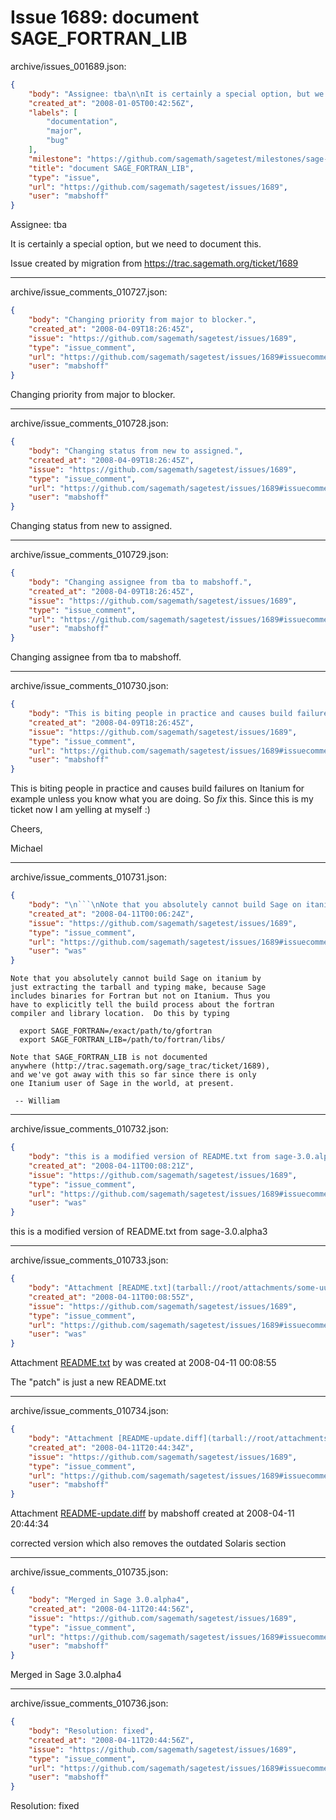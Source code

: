 # Issue 1689: document SAGE_FORTRAN_LIB

archive/issues_001689.json:
```json
{
    "body": "Assignee: tba\n\nIt is certainly a special option, but we need to document this.\n\nIssue created by migration from https://trac.sagemath.org/ticket/1689\n\n",
    "created_at": "2008-01-05T00:42:56Z",
    "labels": [
        "documentation",
        "major",
        "bug"
    ],
    "milestone": "https://github.com/sagemath/sagetest/milestones/sage-3.0",
    "title": "document SAGE_FORTRAN_LIB",
    "type": "issue",
    "url": "https://github.com/sagemath/sagetest/issues/1689",
    "user": "mabshoff"
}
```
Assignee: tba

It is certainly a special option, but we need to document this.

Issue created by migration from https://trac.sagemath.org/ticket/1689





---

archive/issue_comments_010727.json:
```json
{
    "body": "Changing priority from major to blocker.",
    "created_at": "2008-04-09T18:26:45Z",
    "issue": "https://github.com/sagemath/sagetest/issues/1689",
    "type": "issue_comment",
    "url": "https://github.com/sagemath/sagetest/issues/1689#issuecomment-10727",
    "user": "mabshoff"
}
```

Changing priority from major to blocker.



---

archive/issue_comments_010728.json:
```json
{
    "body": "Changing status from new to assigned.",
    "created_at": "2008-04-09T18:26:45Z",
    "issue": "https://github.com/sagemath/sagetest/issues/1689",
    "type": "issue_comment",
    "url": "https://github.com/sagemath/sagetest/issues/1689#issuecomment-10728",
    "user": "mabshoff"
}
```

Changing status from new to assigned.



---

archive/issue_comments_010729.json:
```json
{
    "body": "Changing assignee from tba to mabshoff.",
    "created_at": "2008-04-09T18:26:45Z",
    "issue": "https://github.com/sagemath/sagetest/issues/1689",
    "type": "issue_comment",
    "url": "https://github.com/sagemath/sagetest/issues/1689#issuecomment-10729",
    "user": "mabshoff"
}
```

Changing assignee from tba to mabshoff.



---

archive/issue_comments_010730.json:
```json
{
    "body": "This is biting people in practice and causes build failures on Itanium for example unless you know what you are doing. So *fix* this. Since this is my ticket now I am yelling at myself :)\n\nCheers,\n\nMichael",
    "created_at": "2008-04-09T18:26:45Z",
    "issue": "https://github.com/sagemath/sagetest/issues/1689",
    "type": "issue_comment",
    "url": "https://github.com/sagemath/sagetest/issues/1689#issuecomment-10730",
    "user": "mabshoff"
}
```

This is biting people in practice and causes build failures on Itanium for example unless you know what you are doing. So *fix* this. Since this is my ticket now I am yelling at myself :)

Cheers,

Michael



---

archive/issue_comments_010731.json:
```json
{
    "body": "\n```\nNote that you absolutely cannot build Sage on itanium by\njust extracting the tarball and typing make, because Sage\nincludes binaries for Fortran but not on Itanium. Thus you\nhave to explicitly tell the build process about the fortran\ncompiler and library location.  Do this by typing\n\n  export SAGE_FORTRAN=/exact/path/to/gfortran\n  export SAGE_FORTRAN_LIB=/path/to/fortran/libs/\n\nNote that SAGE_FORTRAN_LIB is not documented\nanywhere (http://trac.sagemath.org/sage_trac/ticket/1689),\nand we've got away with this so far since there is only\none Itanium user of Sage in the world, at present.\n\n -- William\n```\n",
    "created_at": "2008-04-11T00:06:24Z",
    "issue": "https://github.com/sagemath/sagetest/issues/1689",
    "type": "issue_comment",
    "url": "https://github.com/sagemath/sagetest/issues/1689#issuecomment-10731",
    "user": "was"
}
```


```
Note that you absolutely cannot build Sage on itanium by
just extracting the tarball and typing make, because Sage
includes binaries for Fortran but not on Itanium. Thus you
have to explicitly tell the build process about the fortran
compiler and library location.  Do this by typing

  export SAGE_FORTRAN=/exact/path/to/gfortran
  export SAGE_FORTRAN_LIB=/path/to/fortran/libs/

Note that SAGE_FORTRAN_LIB is not documented
anywhere (http://trac.sagemath.org/sage_trac/ticket/1689),
and we've got away with this so far since there is only
one Itanium user of Sage in the world, at present.

 -- William
```




---

archive/issue_comments_010732.json:
```json
{
    "body": "this is a modified version of README.txt from sage-3.0.alpha3",
    "created_at": "2008-04-11T00:08:21Z",
    "issue": "https://github.com/sagemath/sagetest/issues/1689",
    "type": "issue_comment",
    "url": "https://github.com/sagemath/sagetest/issues/1689#issuecomment-10732",
    "user": "was"
}
```

this is a modified version of README.txt from sage-3.0.alpha3



---

archive/issue_comments_010733.json:
```json
{
    "body": "Attachment [README.txt](tarball://root/attachments/some-uuid/ticket1689/README.txt) by was created at 2008-04-11 00:08:55\n\nThe \"patch\" is just a new README.txt",
    "created_at": "2008-04-11T00:08:55Z",
    "issue": "https://github.com/sagemath/sagetest/issues/1689",
    "type": "issue_comment",
    "url": "https://github.com/sagemath/sagetest/issues/1689#issuecomment-10733",
    "user": "was"
}
```

Attachment [README.txt](tarball://root/attachments/some-uuid/ticket1689/README.txt) by was created at 2008-04-11 00:08:55

The "patch" is just a new README.txt



---

archive/issue_comments_010734.json:
```json
{
    "body": "Attachment [README-update.diff](tarball://root/attachments/some-uuid/ticket1689/README-update.diff) by mabshoff created at 2008-04-11 20:44:34\n\ncorrected  version which also removes the outdated Solaris section",
    "created_at": "2008-04-11T20:44:34Z",
    "issue": "https://github.com/sagemath/sagetest/issues/1689",
    "type": "issue_comment",
    "url": "https://github.com/sagemath/sagetest/issues/1689#issuecomment-10734",
    "user": "mabshoff"
}
```

Attachment [README-update.diff](tarball://root/attachments/some-uuid/ticket1689/README-update.diff) by mabshoff created at 2008-04-11 20:44:34

corrected  version which also removes the outdated Solaris section



---

archive/issue_comments_010735.json:
```json
{
    "body": "Merged in Sage 3.0.alpha4",
    "created_at": "2008-04-11T20:44:56Z",
    "issue": "https://github.com/sagemath/sagetest/issues/1689",
    "type": "issue_comment",
    "url": "https://github.com/sagemath/sagetest/issues/1689#issuecomment-10735",
    "user": "mabshoff"
}
```

Merged in Sage 3.0.alpha4



---

archive/issue_comments_010736.json:
```json
{
    "body": "Resolution: fixed",
    "created_at": "2008-04-11T20:44:56Z",
    "issue": "https://github.com/sagemath/sagetest/issues/1689",
    "type": "issue_comment",
    "url": "https://github.com/sagemath/sagetest/issues/1689#issuecomment-10736",
    "user": "mabshoff"
}
```

Resolution: fixed
